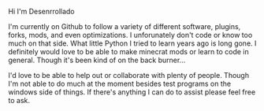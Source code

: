 Hi I'm Desenrrollado

I'm currently on Github to follow a variety of different software, plugins, forks, mods, and even optimizations.
I unforunately don't code or know too much on that side. What little Python I tried to learn years ago is long gone.
I definitely would love to be able to make minecrat mods or learn to code in general. Though it's been kind of on the back burner...

I'd love to be able to help out or collaborate with plenty of people. Though I'm not able to do much at the moment besides test programs on the windows side of things. If there's anything I can do to assist please feel free to ask.
